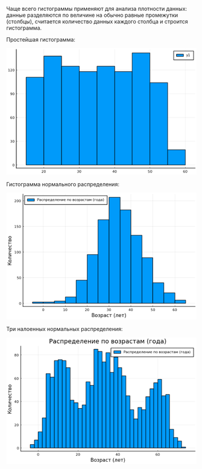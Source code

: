 Чаще всего гистограммы применяют для анализа плотности данных: данные разделяются по величине на обычно равные промежутки (столбцы), считается количество данных каждого столбца и строится гистограмма.

Простейшая гистограмма:

![alt tag](https://github.com/NewDDay/JLessons/blob/master/Plots/histograms/histogram_1.png?raw=true "Возрасты")​

Гистограмма нормального распределения:

![alt tag](https://github.com/NewDDay/JLessons/blob/master/Plots/histograms/histogram_2.png?raw=true "normal")

Три налоенных нормальных распределения:

![alt tag](https://github.com/NewDDay/JLessons/blob/master/Plots/histograms/histogram_3.png?raw=true "3 normal")​​
